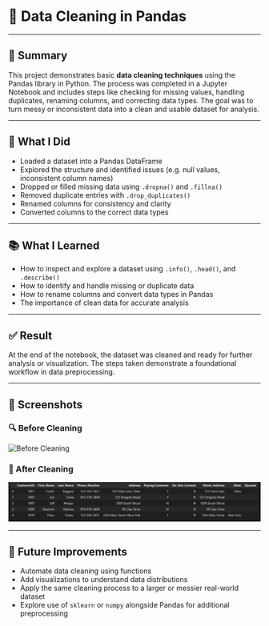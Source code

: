 # 🧹 Data Cleaning in Pandas

---

## 📝 Summary

This project demonstrates basic **data cleaning techniques** using the Pandas library in Python. The process was completed in a Jupyter Notebook and includes steps like checking for missing values, handling duplicates, renaming columns, and correcting data types. The goal was to turn messy or inconsistent data into a clean and usable dataset for analysis.

---

## 🔧 What I Did

- Loaded a dataset into a Pandas DataFrame
- Explored the structure and identified issues (e.g. null values, inconsistent column names)
- Dropped or filled missing data using `.dropna()` and `.fillna()`
- Removed duplicate entries with `.drop_duplicates()`
- Renamed columns for consistency and clarity
- Converted columns to the correct data types

---

## 📚 What I Learned

- How to inspect and explore a dataset using `.info()`, `.head()`, and `.describe()`
- How to identify and handle missing or duplicate data
- How to rename columns and convert data types in Pandas
- The importance of clean data for accurate analysis

---

## ✅ Result

At the end of the notebook, the dataset was cleaned and ready for further analysis or visualization. The steps taken demonstrate a foundational workflow in data preprocessing.

---

## 🌄 Screenshots

### 🔍 Before Cleaning
![Before Cleaning](imageBefore.png)

### 🧼 After Cleaning
![After Cleaning](image/After.png)


---

## 🌱 Future Improvements

- Automate data cleaning using functions
- Add visualizations to understand data distributions
- Apply the same cleaning process to a larger or messier real-world dataset
- Explore use of `sklearn` or `numpy` alongside Pandas for additional preprocessing
